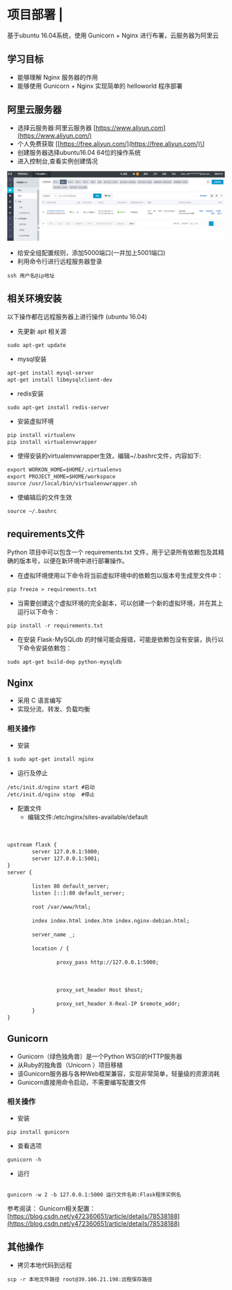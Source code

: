 # 项目部署 \|

基于ubuntu 16.04系统，使用 Gunicorn + Nginx 进行布署，云服务器为阿里云

## 学习目标 <a id="&#x5B66;&#x4E60;&#x76EE;&#x6807;"></a>

* 能够理解 Nginx 服务器的作用
* 能够使用 Gunicorn + Nginx 实现简单的 helloworld 程序部署

## 阿里云服务器 <a id="&#x963F;&#x91CC;&#x4E91;&#x670D;&#x52A1;&#x5668;"></a>

* 选择云服务器:阿里云服务器 [https://www.aliyun.com](https://www.aliyun.com/)
* 个人免费获取 \[[https://free.aliyun.com/](https://free.aliyun.com/)\]
* 创建服务器选择ubuntu16.04 64位的操作系统
* 进入控制台,查看实例创建情况

![](.gitbook/assets/instance.png)

* 给安全组配置规则，添加5000端口\(一并加上5001端口\)
* 利用命令行进行远程服务器登录

```text
ssh 用户名@ip地址
```

## 相关环境安装 <a id="&#x76F8;&#x5173;&#x73AF;&#x5883;&#x5B89;&#x88C5;"></a>

以下操作都在远程服务器上进行操作 \(ubuntu 16.04\)

* 先更新 apt 相关源

```text
sudo apt-get update
```

* mysql安装

```text
apt-get install mysql-server
apt-get install libmysqlclient-dev
```

* redis安装

```text
sudo apt-get install redis-server
```

* 安装虚拟环境

```text
pip install virtualenv
pip install virtualenvwrapper
```

* 使得安装的virtualenvwrapper生效，编辑~/.bashrc文件，内容如下:

```text
export WORKON_HOME=$HOME/.virtualenvs
export PROJECT_HOME=$HOME/workspace
source /usr/local/bin/virtualenvwrapper.sh
```

* 使编辑后的文件生效

```text
source ~/.bashrc
```

## requirements文件 <a id="requirements&#x6587;&#x4EF6;"></a>

Python 项目中可以包含一个 requirements.txt 文件，用于记录所有依赖包及其精确的版本号，以便在新环境中进行部署操作。

* 在虚拟环境使用以下命令将当前虚拟环境中的依赖包以版本号生成至文件中：

```text
pip freeze > requirements.txt
```

* 当需要创建这个虚拟环境的完全副本，可以创建一个新的虚拟环境，并在其上运行以下命令：

```text
pip install -r requirements.txt
```

* 在安装 Flask-MySQLdb 的时候可能会报错，可能是依赖包没有安装，执行以下命令安装依赖包：

```text
sudo apt-get build-dep python-mysqldb
```

## Nginx <a id="nginx"></a>

* 采用 C 语言编写
* 实现分流、转发、负载均衡

### 相关操作 <a id="&#x76F8;&#x5173;&#x64CD;&#x4F5C;"></a>

* 安装

```text
$ sudo apt-get install nginx
```

* 运行及停止

```text
/etc/init.d/nginx start #启动
/etc/init.d/nginx stop  #停止
```

* 配置文件
  * 编辑文件:/etc/nginx/sites-available/default

```text


upstream flask {
        server 127.0.0.1:5000;
        server 127.0.0.1:5001;
}
server {
        
        listen 80 default_server;
        listen [::]:80 default_server;

        root /var/www/html;

        index index.html index.htm index.nginx-debian.html;

        server_name _;

        location / {
                
                proxy_pass http://127.0.0.1:5000;
                
                
                
                proxy_set_header Host $host;
                
                proxy_set_header X-Real-IP $remote_addr;
        }
}
```

## Gunicorn <a id="gunicorn"></a>

* Gunicorn（绿色独角兽）是一个Python WSGI的HTTP服务器
* 从Ruby的独角兽（Unicorn ）项目移植
* 该Gunicorn服务器与各种Web框架兼容，实现非常简单，轻量级的资源消耗
* Gunicorn直接用命令启动，不需要编写配置文件

### 相关操作 <a id="&#x76F8;&#x5173;&#x64CD;&#x4F5C;"></a>

* 安装

```text
pip install gunicorn
```

* 查看选项

```text
gunicorn -h
```

* 运行

```text

gunicorn -w 2 -b 127.0.0.1:5000 运行文件名称:Flask程序实例名
```

参考阅读： Gunicorn相关配置：[https://blog.csdn.net/y472360651/article/details/78538188](https://blog.csdn.net/y472360651/article/details/78538188)

## 其他操作 <a id="&#x5176;&#x4ED6;&#x64CD;&#x4F5C;"></a>

* 拷贝本地代码到远程

```text
scp -r 本地文件路径 root@39.106.21.198:远程保存路径
```


